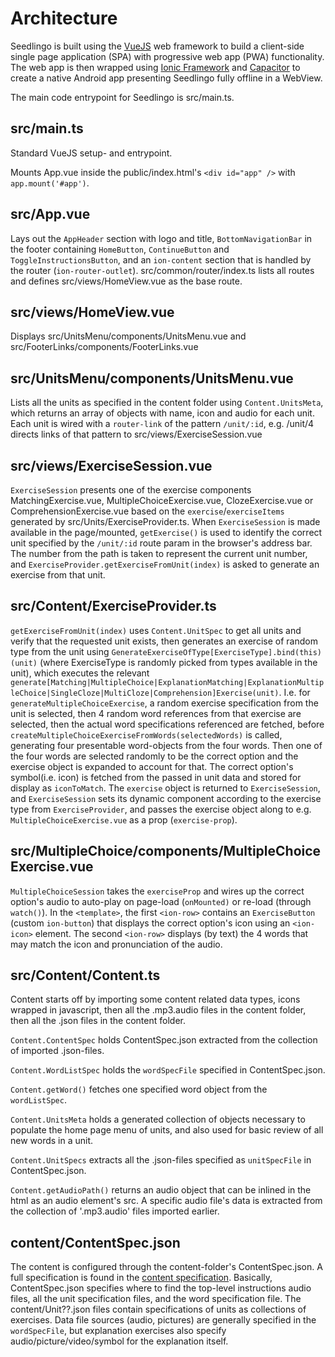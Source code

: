 ---
---

# Architecture

Seedlingo is built using the [VueJS](https://vuejs.org) web framework
to build a client-side single page application (SPA)
with progressive web app (PWA) functionality.
The web app is then wrapped using
[Ionic Framework](https://ionicframework.com)
and [Capacitor](https://capacitorjs.com)
to create a native Android app presenting Seedlingo fully offline in a WebView.

The main code entrypoint for Seedlingo is src/main.ts.

## src/main.ts

Standard VueJS setup- and entrypoint.

Mounts App.vue inside the public/index.html's `<div id="app" />` with `app.mount('#app')`.

## src/App.vue

Lays out the `AppHeader` section with logo and title,
`BottomNavigationBar` in the footer containing
`HomeButton`, `ContinueButton` and `ToggleInstructionsButton`,
and an `ion-content` section that is handled by the router (`ion-router-outlet`).
src/common/router/index.ts lists all routes
and defines src/views/HomeView.vue as the base route.

## src/views/HomeView.vue

Displays src/UnitsMenu/components/UnitsMenu.vue and src/FooterLinks/components/FooterLinks.vue

## src/UnitsMenu/components/UnitsMenu.vue

Lists all the units as specified in the content folder
using `Content.UnitsMeta`,
which returns an array of objects with name, icon and audio for each unit.
Each unit is wired with a `router-link` of the pattern `/unit/:id`,
e.g. /unit/4 directs links of that pattern to src/views/ExerciseSession.vue

## src/views/ExerciseSession.vue

`ExerciseSession` presents one of the exercise components
MatchingExercise.vue, MultipleChoiceExercise.vue,
ClozeExercise.vue or ComprehensionExercise.vue
based on the `exercise`/`exerciseItems` generated by
src/Units/ExerciseProvider.ts.
When `ExerciseSession` is made available in the page/mounted,
`getExercise()` is used to identify the correct unit
specified by the `/unit/:id` route param in the browser's address bar.
The number from the path is taken to represent the current unit number,
and `ExerciseProvider.getExerciseFromUnit(index)` is asked
to generate an exercise from that unit.

## src/Content/ExerciseProvider.ts

`getExerciseFromUnit(index)` uses `Content.UnitSpec` to get all units
and verify that the requested unit exists,
then generates an exercise of random type from the unit
using `GenerateExerciseOfType[ExerciseType].bind(this)(unit)`
(where ExerciseType is randomly picked from types available in the unit),
which executes the relevant
`generate[Matching|MultipleChoice|ExplanationMatching|ExplanationMultipleChoice|SingleCloze|MultiCloze|Comprehension]Exercise(unit)`.
I.e. for `generateMultipleChoiceExercise`,
a random exercise specification from the unit is selected,
then 4 random word references from that exercise are selected,
then the actual word specifications referenced are fetched,
before `createMultipleChoiceExerciseFromWords(selectedWords)` is called,
generating four presentable word-objects from the four words.
Then one of the four words are selected randomly to be the correct option
and the exercise object is expanded to account for that.
The correct option's symbol(i.e. icon) is fetched from the passed in unit data
and stored for display as `iconToMatch`.
The `exercise` object is returned to `ExerciseSession`,
and `ExerciseSession` sets its dynamic component
according to the exercise type from `ExerciseProvider`,
and passes the exercise object along
to e.g. `MultipleChoiceExercise.vue` as a prop (`exercise-prop`).

## src/MultipleChoice/components/MultipleChoiceExercise.vue

`MultipleChoiceSession` takes the `exerciseProp` and wires up the correct option's audio
to auto-play on page-load (`onMounted)` or re-load (through `watch()`).
In the `<template>`,
the first `<ion-row>` contains an `ExerciseButton` (custom `ion-button`)
that displays the correct option's icon using an `<ion-icon>` element.
The second `<ion-row>` displays (by text) the 4 words
that may match the icon and pronunciation of the audio.

## src/Content/Content.ts

Content starts off by importing some content related data types,
icons wrapped in javascript,
then all the .mp3.audio files in the content folder,
then all the .json files in the content folder.

`Content.ContentSpec` holds ContentSpec.json
extracted from the collection of imported .json-files.

`Content.WordListSpec` holds the `wordSpecFile` specified in ContentSpec.json.

`Content.getWord()` fetches one specified word object from the `wordListSpec`.

`Content.UnitsMeta` holds a generated collection of objects
necessary to populate the home page menu of units,
and also used for basic review of all new words in a unit.

`Content.UnitSpecs` extracts all the .json-files specified
as `unitSpecFile` in ContentSpec.json.

`Content.getAudioPath()` returns an audio object
that can be inlined in the html as an audio element's src.
A specific audio file's data is extracted from the collection of '.mp3.audio' files imported earlier.

## content/ContentSpec.json

The content is configured through the content-folder's ContentSpec.json.
A full specification is found in the [content specification](/content/content-spec.md).
Basically, ContentSpec.json specifies where to find
the top-level instructions audio files,
all the unit specification files,
and the word specification file.
The content/Unit??.json files contain specifications of units
as collections of exercises.
Data file sources (audio, pictures) are generally specified in the `wordSpecFile`,
but explanation exercises also specify
audio/picture/video/symbol for the explanation itself.
